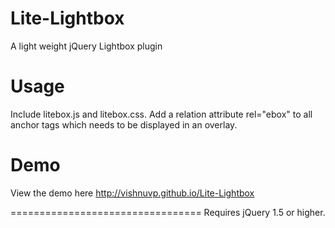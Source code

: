 Lite-Lightbox
=============

A light weight jQuery Lightbox plugin

Usage
=====
Include litebox.js and litebox.css.
Add a relation attribute rel="ebox" to all anchor tags which needs to be displayed in an overlay.

Demo
====

View the demo here http://vishnuvp.github.io/Lite-Lightbox 

=================================
Requires jQuery 1.5 or higher.


